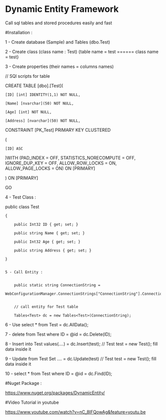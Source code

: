 # Dynamic Entity Framework

Call sql tables and stored procedures easily and fast

#Installation : 

1 - Create database (Sample) and Tables (dbo.Test)

2 - Create class (class name : Test) {table name = test  ====== class name = test}

3 - Create properties (their names = columns names)

// SQl scripts for table

CREATE TABLE [dbo].[Test](

	[ID] [int] IDENTITY(1,1) NOT NULL,
	
	[Name] [nvarchar](50) NOT NULL,
	
	[Age] [int] NOT NULL,
	
	[Address] [nvarchar](50) NOT NULL,
	
 CONSTRAINT [PK_Test] PRIMARY KEY CLUSTERED 
 
(

	[ID] ASC
	
)WITH (PAD_INDEX = OFF, STATISTICS_NORECOMPUTE = OFF, 
IGNORE_DUP_KEY = OFF, ALLOW_ROW_LOCKS = ON, ALLOW_PAGE_LOCKS = ON) ON [PRIMARY]

) ON [PRIMARY]


GO



4 - Test Class : 


 public class Test
 
    {
    
        public Int32 ID { get; set; }
        
        public string Name { get; set; }
        
        public Int32 Age { get; set; }
        
        public string Address { get; set; }
        
    }
    
    
    5 - Call Entity : 
    

        public static string ConnectionString =  
        WebConfigurationManager.ConnectionStrings["ConnectionString"].ConnectionString;
        
        
        // call entity for Test table
        
        Tables<Test> dc = new Tables<Test>(ConnectionString); 
        
6 - Use select * from Test             = dc.AllData();

7 - delete from Test where ID = @id    = dc.Delete(ID);

8 - Insert into Test values(....)      = dc.Insert(test);   // Test test = new Test(); fill data inside it

9 - Update from Test Set ....          = dc.Update(test)    // Test test = new Test(); fill data inside it

10 - select * from Test where ID = @id = dc.Find(ID);


#Nuget Package : 

https://www.nuget.org/packages/DynamicEntity/


#Video Tutorial in youtube

https://www.youtube.com/watch?v=nC_8IFQowAg&feature=youtu.be

